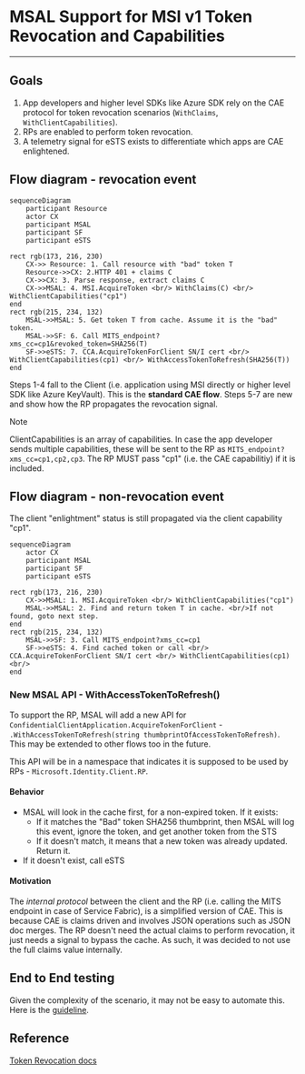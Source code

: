 # MSAL Support for MSI v1 Token Revocation and Capabilities

---

## Goals

1. App developers and higher level SDKs like Azure SDK rely on the CAE protocol for token revocation scenarios (`WithClaims`, `WithClientCapabilities`). 
1. RPs are enabled to perform token revocation.
1. A telemetry signal for eSTS exists to differentiate which apps are CAE enlightened.

## Flow diagram - revocation event

```mermaid
sequenceDiagram
    participant Resource
    actor CX
    participant MSAL
    participant SF        
    participant eSTS

rect rgb(173, 216, 230)
    CX->> Resource: 1. Call resource with "bad" token T
    Resource->>CX: 2.HTTP 401 + claims C
    CX->>CX: 3. Parse response, extract claims C
    CX->>MSAL: 4. MSI.AcquireToken <br/> WithClaims(C) <br/> WithClientCapabilities("cp1")
end
rect rgb(215, 234, 132)
    MSAL->>MSAL: 5. Get token T from cache. Assume it is the "bad" token.
    MSAL->>SF: 6. Call MITS_endpoint?xms_cc=cp1&revoked_token=SHA256(T)
    SF->>eSTS: 7. CCA.AcquireTokenForClient SN/I cert <br/> WithClientCapabilities(cp1) <br/> WithAccessTokenToRefresh(SHA256(T))
end
```

Steps 1-4 fall to the Client (i.e. application using MSI directly or higher level SDK like Azure KeyVault). This is the **standard CAE flow**.
Steps 5-7 are new and show how the RP propagates the revocation signal.


> [!NOTE]  
>  ClientCapabilities is an array of capabilities. In case the app developer sends multiple capabilities, these will be sent to the RP as `MITS_endpoint?xms_cc=cp1,cp2,cp3`. The RP MUST pass "cp1" (i.e. the CAE capabilitiy) if it is included.


## Flow diagram - non-revocation event

The client "enlightment" status is still propagated via the client capability "cp1".

```mermaid
sequenceDiagram
    actor CX
    participant MSAL
    participant SF        
    participant eSTS

rect rgb(173, 216, 230)   
    CX->>MSAL: 1. MSI.AcquireToken <br/> WithClientCapabilities("cp1")
    MSAL->>MSAL: 2. Find and return token T in cache. <br/>If not found, goto next step.
end
rect rgb(215, 234, 132)    
    MSAL->>SF: 3. Call MITS_endpoint?xms_cc=cp1
    SF->>eSTS: 4. Find cached token or call <br/> CCA.AcquireTokenForClient SN/I cert <br/> WithClientCapabilities(cp1) <br/> 
end
```

### New MSAL API - WithAccessTokenToRefresh()

To support the RP, MSAL will add a new API for `ConfidentialClientApplication.AcquireTokenForClient` -  `.WithAccessTokenToRefresh(string thumbprintOfAccessTokenToRefresh)`. This may be extended to other flows too in the future.

This API will be in a namespace that indicates it is supposed to be used by RPs - `Microsoft.Identity.Client.RP`.

#### Behavior

- MSAL will look in the cache first, for a non-expired token. If it exists:
  - If it matches the "Bad" token SHA256 thumbprint, then MSAL will log this event, ignore the token, and get another token from the STS
  - If it doesn't match, it means that a new token was already updated. Return it.
- If it doesn't exist, call eSTS

#### Motivation

The *internal protocol* between the client and the RP (i.e. calling the MITS endpoint in case of Service Fabric), is a simplified version of CAE. This is because CAE is claims driven and involves JSON operations such as JSON doc merges. The RP doesn't need the actual claims to perform revocation, it just needs a signal to bypass the cache. As such, it was decided to not use the full claims value internally.

## End to End testing

Given the complexity of the scenario, it may not be easy to automate this. Here is the [guideline](https://microsoft.sharepoint.com/:w:/t/AzureMSI/ESBeuafJLZdNlSxkBKvjcswBD4FGVz0o6YJcf4mfDRSH-Q?e=2hJRUt).

## Reference

[Token Revocation docs](https://microsoft.sharepoint.com/:w:/t/AzureMSI/ETSZ_FUzbcxMrcupnuPC8r4BV0dFQrONe1NdjATd3IceLA?e=n72v65)
